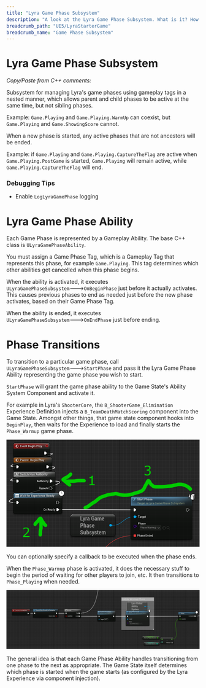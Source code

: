 ```yaml
---
title: "Lyra Game Phase Subsystem"
description: "A look at the Lyra Game Phase Subsystem. What is it? How does it work?"
breadcrumb_path: "UE5/LyraStarterGame"
breadcrumb_name: "Game Phase Subsystem"
---
```


# Lyra Game Phase Subsystem

*Copy/Paste from C++ comments:*

Subsystem for managing Lyra's game phases using gameplay tags in a nested manner, which allows parent and child
phases to be active at the same time, but not sibling phases.

Example: `Game.Playing` and `Game.Playing.WarmUp` can coexist,
but `Game.Playing` and `Game.ShowingScore` cannot.

When a new phase is started, any active phases that are not ancestors will be ended.

Example: if `Game.Playing` and `Game.Playing.CaptureTheFlag` are active when `Game.Playing.PostGame` is started,
`Game.Playing` will remain active, while `Game.Playing.CaptureTheFlag` will end.


### Debugging Tips

- Enable `LogLyraGamePhase` logging


# Lyra Game Phase Ability

Each Game Phase is represented by a Gameplay Ability.  The base C++ class is `ULyraGamePhaseAbility`.

You must assign a Game Phase Tag, which is a Gameplay Tag that represents this phase, for example `Game.Playing`.
This tag determines which other abilities get cancelled when this phase begins.

When the ability is activated, it executes `ULyraGamePhaseSubsystem`🡒`OnBeginPhase` just before it
actually activates.  This causes previous phases to end as needed just before the new phase activates,
based on their Game Phase Tag.

When the ability is ended, it executes `ULyraGamePhaseSubsystem`🡒`OnEndPhase` just before ending.


# Phase Transitions

To transition to a particular game phase, call `ULyraGamePhaseSubsystem`🡒`StartPhase` and pass it
the Lyra Game Phase Ability representing the game phase you wish to start.

`StartPhase` will grant the game phase ability to the Game State's Ability System Component and activate it.

For example in Lyra's `ShooterCore`, the `B_ShooterGame_Elimination` Experience Definition
injects a `B_TeamDeathMatchScoring` component into the Game State.
Amongst other things, that game state component hooks into `BeginPlay`,
then waits for the Experience to load and finally starts the `Phase_Warmup` game phase.

![StartPhase](./screenshots/StartPhase.png)

You can optionally specify a callback to be executed when the phase ends.

When the `Phase_Warmup` phase is activated, it does the necessary stuff to begin the period of waiting
for other players to join, etc.  It then transitions to `Phase_Playing` when needed.

![PhaseWarmup](./screenshots/PhaseWarmup.png)

The general idea is that each Game Phase Ability handles transitioning from one
phase to the next as appropriate.  The Game State itself determines which phase is started
when the game starts (as configured by the Lyra Experience via component injection).
